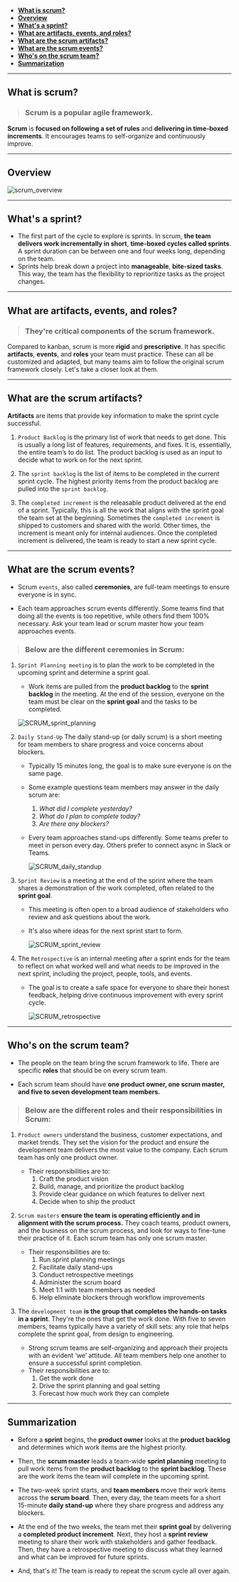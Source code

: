 - [**What is scrum?**](#what-is-scrum)
- [**Overview**](#overview)
- [**What's a sprint?**](#whats-a-sprint)
- [**What are artifacts, events, and roles?**](#what-are-artifacts-events-and-roles)
- [**What are the scrum artifacts?**](#what-are-the-scrum-artifacts)
- [**What are the scrum events?**](#what-are-the-scrum-events)
- [**Who's on the scrum team?**](#whos-on-the-scrum-team)
- [**Summarization**](#summarization)

---

## **What is scrum?**

> ### **Scrum is a popular agile framework.**

**Scrum**  is **focused on following a set of rules** and **delivering in time-boxed increments**. It encourages teams to self-organize and continuously improve.

---

## **Overview**

![scrum_overview](https://i.postimg.cc/yNGNBkzR/SCRUM-overview.png)

---

## **What's a sprint?**

- The first part of the cycle to explore is sprints. In scrum, **the team delivers work incrementally in short**, **time-boxed cycles called  sprints**. A sprint duration can be between one and four weeks long, depending on the team.
- Sprints help break down a project into **manageable**, **bite-sized tasks**. This way, the team has the flexibility to reprioritize tasks as the project changes. 

---

## **What are artifacts, events, and roles?**

> ###  **They're critical components of the scrum framework.**

Compared to kanban, scrum is more **rigid** and **prescriptive**. It has specific **artifacts**, **events**, and **roles** your team must practice. These can all be customized and adapted, but many teams aim to follow the original scrum framework closely. Let's take a closer look at them.

---

## **What are the scrum artifacts?**

**Artifacts**  are items that provide key information to make the sprint cycle successful.

1. `Product Backlog` is the primary list of work that needs to get done. This is usually a long list of features, requirements, and fixes. It is, essentially, the entire team’s to do list. The product backlog is used as an input to decide what to work on for the next sprint.
 
2. The  `sprint backlog`  is the list of items to be completed in the current sprint cycle. The highest priority items from the product backlog are pulled into the `sprint backlog`.
   
3. The  `completed increment`  is the releasable product delivered at the end of a sprint. Typically, this is all the work that aligns with the  sprint goal  the team set at the beginning. Sometimes the `completed increment` is shipped to customers and shared with the world. Other times, the increment is meant only for internal audiences. Once the completed increment is delivered, the team is ready to start a new sprint cycle.

---

## **What are the scrum events?**

- Scrum  `events`, also called **ceremonies**, are full-team meetings to ensure everyone is in sync. 

- Each team approaches scrum events differently. Some teams find that doing all the events is too repetitive, while others find them 100% necessary. Ask your team lead or scrum master how your team approaches events.

> ### Below are the different ceremonies in Scrum:

1. `Sprint Planning meeting` is to plan the work to be completed in the upcoming sprint and determine a sprint goal. 
   - Work items are pulled from the **product backlog** to the **sprint backlog** in the meeting. At the end of the session, everyone on the team must be clear on the **sprint goal** and the tasks to be completed.
   
    ![SCRUM_sprint_planning](https://i.postimg.cc/R0KYCDkT/SCRUM-sprint-planning.png)

2. `Daily Stand-Up` The  daily stand-up  (or daily scrum) is a short meeting for team members to share progress and voice concerns about blockers. 
   - Typically 15 minutes long, the goal is to make sure everyone is on the same page.

   - Some example questions team members may answer in the daily scrum are:
      1. _What did I complete yesterday?_
      2. _What do I plan to complete today?_
      3. _Are there any blockers?_

   - Every team approaches stand-ups differently. Some teams prefer to meet in person every day. Others prefer to connect async in Slack or Teams.
     
     ![SCRUM_daily_standup](https://i.postimg.cc/mg8DXmX8/SCRUM-daily-standup.png)

3. `Sprint Review` is a meeting at the end of the sprint where the team shares a demonstration of the work completed, often related to the **sprint goal**.

    - This meeting is often open to a broad audience of stakeholders who review and ask questions about the work.

    - It's also where ideas for the next sprint start to form.

        ![SCRUM_sprint_review](https://i.postimg.cc/jSG9bbF5/SCRUM-sprint-review.png)

4. The  `Retrospective`  is an internal meeting after a sprint ends for the team to reflect on what worked well and what needs to be improved in the next sprint, including the project, people, tools, and events.
   - The goal is to create a safe space for everyone to share their honest feedback, helping drive continuous improvement with every sprint cycle.
    
     ![SCRUM_retrospective](https://i.postimg.cc/htfWnM4C/SCRUM-retrospective.png)

---

## **Who's on the scrum team?**

- The people on the team bring the scrum framework to life. There are specific **roles** that should be on every scrum team.

- Each scrum team should have **one product owner, one scrum master, and five to seven development team members.** 

> ### Below are the different roles and their responsibilities in Scrum:

1. `Product owners` understand the business, customer expectations, and market trends. They set the vision for the product and ensure the development team delivers the most value to the company. Each scrum team has only one product owner.

    - Their responsibilities are to:
      1. Craft the product vision
      2. Build, manage, and prioritize the product backlog
      3. Provide clear guidance on which features to deliver next
      4. Decide when to ship the product

2. `Scrum masters` **ensure the team is operating efficiently and in alignment with the scrum process.** They coach teams, product owners, and the business on the scrum process, and look for ways to fine-tune their practice of it. Each scrum team has only one scrum master.

    - Their responsibilities are to:
      1. Run sprint planning meetings
      2. Facilitate daily stand-ups
      3. Conduct retrospective meetings
      4. Administer the scrum board
      5. Meet 1:1 with team members as needed
      6. Help eliminate blockers through workflow improvements

3. The `development team` **is the group that completes the hands-on tasks in a sprint**. They're the ones that get the work done. With five to seven members, teams typically have a variety of skill sets: any role that helps complete the sprint goal, from design to engineering.

    - Strong scrum teams are self-organizing and approach their projects with an evident ‘we’ attitude. All team members help one another to ensure a successful sprint completion.
    - Their responsibilities are to:
      1. Get the work done
      2. Drive the sprint planning and goal setting
      3. Forecast how much work they can complete

---

## **Summarization**

- Before a **sprint** begins, the **product owner** looks at the **product backlog** and determines which work items are the highest priority. 

- Then, the **scrum master** leads a team-wide **sprint planning** meeting to pull work items from the **product backlog** to the **sprint backlog**. These are the work items the team will complete in the upcoming sprint.

- The two-week sprint starts, and **team members** move their work items across the **scrum board**. Then, every day, the team meets for a short 15-minute **daily stand-up** where they share progress and address any blockers. 

- At the end of the two weeks, the team met their **sprint goal** by delivering a **completed product increment**. Next, they host a **sprint review** meeting to share their work with stakeholders and gather feedback. Then, they have a retrospective meeting to discuss what they learned and what can be improved for future sprints.

- And, that's it! The team is ready to repeat the scrum cycle all over again.